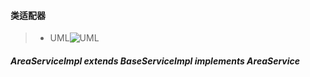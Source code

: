 #### 类适配器
> * UML![UML](https://www.javadoop.com/blogimages/design-pattern/adapter-2.png) 


##### AreaServiceImpl extends BaseServiceImpl implements AreaService




